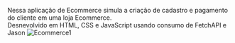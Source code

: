 Nessa aplicação de Ecommerce simula a criação de cadastro e pagamento do cliente em uma loja Ecommerce.
</br> Desnevolvido em HTML, CSS e JavaScript usando consumo de FetchAPI e Jason
![Ecommerce1](https://github.com/diemersonrfernandes/E-Commerce/assets/26719765/fac2f709-5cd6-432d-bb53-b97b3b56ebf8)
